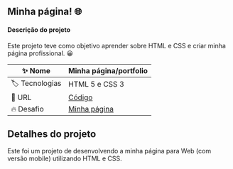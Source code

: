 
## Minha página! 🌐

#### Descrição do projeto
Este projeto teve como objetivo aprender sobre HTML e CSS e criar minha página profissional. 😀

| :sparkles: Nome  | **Minha página/portfolio**
| ----------  | --- |
| :label: Tecnologias | HTML 5 e CSS 3
| :rocket: URL       | [Código](https://github.com/adrianycmc/portfolio-adriany)
| :fire: Desafio     | [Minha página](https://adrianycmc.github.io/adrianysPage/)

## Detalhes do projeto

Este foi um projeto de desenvolvendo a minha página para Web (com versão mobile) utilizando HTML e CSS. 

